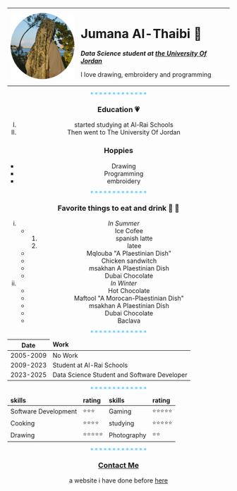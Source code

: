 <html lang="en">
<head>
    <meta charset="UTF-8">
    <title>Jumana's Site</title>
    <link rel="stylesheet" href="jumana's site.css">
    <link rel="stylesheet" href="https://fonts.googleapis.com/css?family=Sofia">
</head>


<body>
    <table cellspacing="20">
        <tr><td><img src="cropped_image.png" width="150" height="150" alt="girl"></td>
        <td>
            <h1>Jumana Al-Thaibi &#128103;</h1>
            <b><i>
            <p>Data Science student at <a href="https://www.ju.edu.jo/Home.aspx">the University Of Jordan</a></p>
            </i></b>   
            <p>I love drawing, embroidery and programming <br></p></td>
        </tr>
    </table>
<center>
<center><hr style="border-style: none;border-top-style: dotted;border-color: lightskyblue;border-width: 5px;width:25%;text-align:center;background-color:#E8F9FF;"> </center>    


<h3>
        Education &#128151;
</h3>
    <ol type="I">
        <li>started studying at Al-Rai Schools</li>
        <li>Then went to The University Of Jordan</li>
    </ol>
    <h3>
        Hoppies
    </h3>
    <ul style="list-style-type:square">
        <li>Drawing</li>
        <li>Programming</li>
        <li>embroidery</li>
    </ul>
<center><hr size="3" style="border-style: none;border-top-style: dotted;border-color: lightskyblue;border-width: 5px;width:25%;text-align:center;background-color:#E8F9FF;"></center>    

<h3>
        Favorite things to eat and drink &#127843; &#129475;
    </h3>
    <ol type="i">
        <li><i>In Summer</i>
        <ul type="circle">
            <li>Ice Cofee
                <ol type="1">
                    <li>spanish latte</li>
                    <li>latee</li>
                </ol>
            </li>
            <li>Mqlouba "A Plaestinian Dish"</li>
            <li>Chicken sandwitch</li>
            <li>msakhan A Plaestinian Dish</li>
            <li>Dubai Chocolate</li>
        </ul>
        </li>
        <Li><i>In Winter</i>
        <ul style="list-style-type:circle">
            <li>Hot Chocolate</li>
            <li>Maftool "A Morocan-Plaestinian Dish"</li>
            <li>msakhan A Plaestinian Dish</li>
            <li>Dubai Chocolate</li>
            <li>Baclava</li>
        </ul>
        </Li>
    </ol>
    <center><hr size="3" style="border-style: none;border-top-style: dotted;border-color: lightskyblue;border-width: 5px;width:25%;text-align:center;background-color:#E8F9FF;"> </center>


<table>
    <thead>
        <tr>
            <th>Date</th>
            <td><strong>Work</strong></td>
        </tr>
    </thead>
    <tbody>
        <tr>
            <td>2005-2009</td><td>No Work</td>
        </tr>
        <tr>
            <td>2009-2023</td><td>Student at Al-Rai Schools</td>
        </tr>
        <tr>
            <td>2023-2025</td><td>Data Science Student and Software Developer</td>
        </tr>
    </tbody>
</table>
<center><hr size="3" style="border-style: none;border-top-style: dotted;border-color: lightskyblue;border-width: 5px;width:25%;text-align:center;background-color:#E8F9FF;"></center>
 
<table cellspacing="10">
    <thead>
        <tr>
            <td><strong>skills</strong> </td>
            <td><strong>rating</strong> </td>
            <td><strong>skills</strong> </td>
            <td><strong>rating</strong> </td>
        </tr>
    </thead>
    <tbody>
        <tr>
            <td>Software Development</td><td style="font-size:13px; ">&#11088;&#11088;&#11088;</td>
            <td>Gaming</td><td style="font-size:13px; ">&#11088;&#11088;&#11088;&#11088;&#11088;</td>
        </tr>
        <tr>
            <td>Cooking</td><td style="font-size:13px; ">&#11088;&#11088;&#11088;&#11088;</td>
            <td>studying</td><td style="font-size:13px; ">&#11088;&#11088;&#11088;&#11088;&#11088;</td>
        </tr>
        <tr><td>Drawing</td><td style="font-size:13px; ">&#11088;&#11088;&#11088;&#11088;&#11088;</td>
        <td>Photography</td><td style="font-size:13px; ">&#11088;&#11088;</td>
        </tr>
    </tbody>
</table>
<center><hr size="3" style="border-style: none;border-top-style: dotted;border-color: lightskyblue;border-width: 5px;width:25%;text-align:center;background-color:#E8F9FF;" > 
</center>

<h3><a href="contact.html">Contact Me </a></h3>
<p>a website i have done before <a href="one.html">here</a></p>
</center>
</body>
</html>
<!-- everything must be done -->
